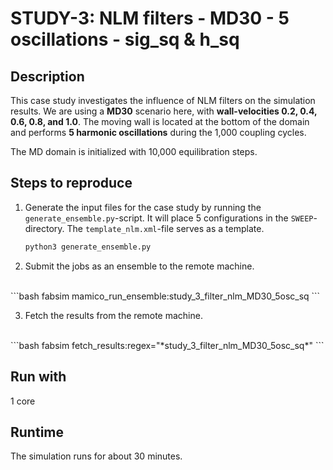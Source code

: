 # STUDY-3: NLM filters - MD30 - 5 oscillations - sig_sq & h_sq


## Description

This case study investigates the influence of NLM filters on the simulation results.
We are using a **MD30** scenario here, with **wall-velocities 0.2, 0.4, 0.6, 0.8, and 1.0**.
The moving wall is located at the bottom of the domain and performs **5 harmonic oscillations** during the 1,000 coupling cycles.

The MD domain is initialized with 10,000 equilibration steps.


## Steps to reproduce

1. Generate the input files for the case study by running the `generate_ensemble.py`-script.
It will place 5 configurations in the `SWEEP`-directory.
The `template_nlm.xml`-file serves as a template.

    ```bash
    python3 generate_ensemble.py
    ```

2. Submit the jobs as an ensemble to the remote machine.
<br>
    ```bash
    fabsim <remote-machine> mamico_run_ensemble:study_3_filter_nlm_MD30_5osc_sq
    ```

3. Fetch the results from the remote machine.
<br>
    ```bash
    fabsim <remote-machine> fetch_results:regex="*study_3_filter_nlm_MD30_5osc_sq*"
    ```


## Run with

1 core


## Runtime

The simulation runs for about 30 minutes.